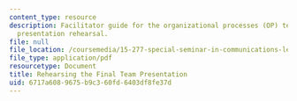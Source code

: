 ```yaml
---
content_type: resource
description: Facilitator guide for the organizational processes (OP) team project
  presentation rehearsal.
file: null
file_location: /coursemedia/15-277-special-seminar-in-communications-leadership-and-personal-effectiveness-coaching-fall-2008/6717a6089675b9c360fd6403df8fe37d_guide_10.pdf
file_type: application/pdf
resourcetype: Document
title: Rehearsing the Final Team Presentation
uid: 6717a608-9675-b9c3-60fd-6403df8fe37d
---
```

